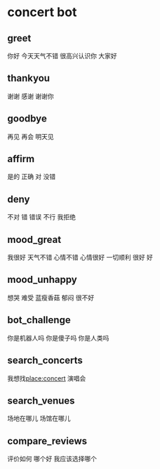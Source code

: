 # concert bot
## greet
你好
今天天气不错
很高兴认识你
大家好

## thankyou
谢谢
感谢
谢谢你

## goodbye
再见
再会
明天见

## affirm
是的
正确
对
没错

## deny
不对
错
错误
不行
我拒绝

## mood_great
我很好
天气不错
心情不错
心情很好
一切顺利
很好
好

## mood_unhappy
想哭
难受
蓝瘦香菇
郁闷
很不好

## bot_challenge
你是机器人吗
你是傻子吗
你是人类吗

## search_concerts
我想找[place:concert](音乐会)
演唱会

## search_venues
场地在哪儿
场馆在哪儿

## compare_reviews
评价如何
哪个好
我应该选择哪个

